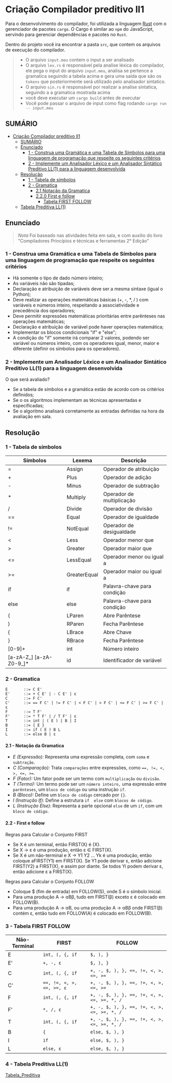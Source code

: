 # Criação Compilador preditivo ll1

Para o desenvolvimento do compilador, foi utilizada a linguagem [Rust](https://www.rust-lang.org/pt-BR) com o gerenciador de pacotes ```cargo```. O Cargo é similar ao ```npm``` do JavaScript, servindo para gerenciar dependências e pacotes no ```Rust```.  

Dentro do projeto você ira encontrar a pasta ```src```, que contem os arquivos de execução do compilador.

> - O arquivo ```input.meu``` contem o input a ser analisado
> - O arquivo ```lex.rs``` é responsável pela analise léxica do compilador, ele pega o input do  arquivo ```input.meu```, analisa se pertence a gramatica seguindo a tabela acima e gera uma saída que são os ```tokens``` que posteriormente será utilizado pelo analisador sintatico.
> - O arquivo ```sin.rs``` é responsável por realizar a analise sintatica, seguindo a a gramatica mostrada acima
> - você deve executar um ```cargo build``` antes de executar
> - Você pode passar o arquivo de input como flag rodando ```cargo run -- input.meu```

## SUMÁRIO

- [Criação Compilador preditivo ll1](#criação-compilador-preditivo-ll1)
  - [SUMÁRIO](#sumário)
  - [Enunciado](#enunciado)
    - [1 - Construa uma Gramática e uma Tabela de Símbolos para uma linguagem de programação que respeite os seguintes critérios](#1---construa-uma-gramática-e-uma-tabela-de-símbolos-para-uma-linguagem-de-programação-que-respeite-os-seguintes-critérios)
    - [2 - Implemente um Analisador Léxico e um Analisador Sintático Preditivo LL(1) para a linguagem desenvolvida](#2---implemente-um-analisador-léxico-e-um-analisador-sintático-preditivo-ll1-para-a-linguagem-desenvolvida)
  - [Resolução](#resolução)
    - [1 - Tabela de símbolos](#1---tabela-de-símbolos)
    - [2 - Gramatica](#2---gramatica)
      - [2.1 Notação da Gramatica](#21-notação-da-gramatica)
      - [2.2.0 First e follow](#220-first-e-follow)
        - [Tabela FIRST FOLLOW](#tabela-first-follow)
  - [Tabela Preditiva LL(1)](#tabela-preditiva-ll1)

## Enunciado

> *Nota*
> Foi baseado nas atividades feita em sala, e com auxilio do livro "Compiladores Princípios e técnicas e ferramentas 2° Edição"

### 1 - Construa uma Gramática e uma Tabela de Símbolos para uma linguagem de programação que respeite os seguintes critérios

- Há somente o tipo de dado número inteiro;
- As variáveis não são tipadas;
- Declaração e atribuição de variáveis deve ser a mesma sintaxe (igual o Python);
- Deve realizar as operações matemáticas básicas (+, -, *, / ) com variáveis e números inteiro, respeitando a associatividade e precedência dos operadores;
- Deve permitir expressões matemáticas prioritárias entre parênteses nas operações matemáticas;
- Declaração e atribuição de variável pode haver operações matemática;
- Implementar os blocos condicionais "if" e "else";
- A condição do "if" somente irá comparar 2 valores, podendo ser variável ou números inteiro, com os operadores igual, menor, maior e diferente (definir os símbolos para os operadores).

### 2 - Implemente um Analisador Léxico e um Analisador Sintático Preditivo LL(1) para a linguagem desenvolvida

O que será avaliado?

- Se a tabela de símbolos e a gramática estão de acordo com os critérios definidos;
- Se o os algoritmos implementam as técnicas apresentadas e especificadas;
- Se o algoritmo analisará corretamente as entradas definidas na hora da avaliação em sala.

## Resolução

### 1 - Tabela de símbolos

| Símbolos | Lexema    | Descrição |
|----------|-----------|-----------|
| =        | Assign    | Operador de atribuição |
| +        | Plus      | Operador de adição |
| -        | Minus     | Operador de subtração |
| *        | Multiply  | Operador de multiplicação |
| /        | Divide    | Operador de divisão |
| ==       | Equal     | Operador de igualdade |
| !=       | NotEqual  | Operador de desigualdade |
| <        | Less      | Operador menor que |
| >        | Greater   | Operador maior que |
| <=       | LessEqual | Operador menor ou igual a |
| >=       | GreaterEqual | Operador maior ou igual a |
| if       | if     | Palavra-chave para condição |
| else     | else   | Palavra-chave para condição |
| (        | LParen | Abre Parêntese  |
| )        | RParen | Fecha Parêntese  |
| {        | LBrace |  Abre Chave |
| }        | RBrace | Fecha Parêntese  |
| [0-9]+   | int | Número inteiro |
| [a-zA-Z_] [a-zA-Z0-9_]* | id | Identificador de variável |

### 2 - Gramatica

```ebnf
E       ::= C E'
E'      ::= + C E' | - C E' | ε
C       ::= F C'
C'      ::= == F C' | != F C' | < F C' | > F C' | <= F C' | >= F C' | ε
F       ::= T F'
F'      ::= * T F' | / T F' | ε
T       ::= int | ( E ) | B | I
B       ::= { E }
I       ::= if ( E ) B L
L       ::= else B | ε
```

#### 2.1 - Notação da Gramatica

- *E (Expressão):* Representa uma expressão completa, com ```soma``` e ```subtração```.
- *C (Comparação):* Trata ```comparações``` entre expressões, como ```==, !=, <, >, <=, >=```.
- *F (Fator):* Um fator pode ser um termo com ```multiplicação``` ou ```divisão```.
- *T (Termo):* Um termo pode ser um ```número inteiro,``` uma expressão entre ```parênteses```, um ```bloco de código``` ou uma instrução ```if```.
- *B (Bloco):* Define um ```bloco de código``` cercado por ```{}```.
- *I (Instrução If):* Define a estrutura ```if  else``` com ```blocos de código```.
- *L (Instrução Else):* Representa a parte opcional ```else``` de um ```if```, com um ````bloco de código````.

#### 2.2 - First e follow

Regras para Calcular o Conjunto FIRST

- Se X é um terminal, então FIRST(X) é {X}.
- Se X → ε é uma produção, então ε ∈ FIRST(X).
- Se X é um não-terminal e X → Y1 Y2 ... Yk é uma produção, então coloque aFIRST(Y1) em FIRST(X). Se Y1 pode derivar ε, então adicione FIRST(Y2) a FIRST(X), e assim por diante. Se todos Yi podem derivar ε, então adicione ε a FIRST(X).

Regras para Calcular o Conjunto FOLLOW

- Coloque $ (fim de entrada) em FOLLOW(S), onde S é o símbolo inicial.
- Para uma produção A → αBβ, tudo em FIRST(β) exceto ε é colocado em FOLLOW(B).
- Para uma produção A → αB, ou uma produção A → αBβ onde FIRST(β) contém ε, então tudo em FOLLOW(A) é colocado em FOLLOW(B).

### 3 - Tabela FIRST FOLLOW

| Não-Terminal | FIRST | FOLLOW |
|--------------|-------|--------|
| E   |   ```int, (, {, if```  |  ```$, ), }```  |
| E'  |   ``` +, -, ε ```          |  ```$, ), }```  |
| C   |    ```int, (, {, if```  |  ```+, -, $, ), }, ==, !=, <, >, <=, >=```  |
| C'  |    ```==, !=, <, >, <=, >=, ε``` |  ```+, -, $, ), }, ==, !=, <, >, <=, >=``` |
| F   |    ```int, (, {, if```  |  ```+, -, $, ), }, ==, !=, <, >, <=, >=, *, /```  |
| F'  |    ```*, /, ε```  |  ```+, -, $, ), }, ==, !=, <, >, <=, >=, *, /```  |
| T   |    ```int, (, {, if```  |  ```+, -, $, ), }, ==, !=, <, >, <=, >=, *, /```  |
| B   |    ```{``` |  ```else, $, ), }```  |
| I   |    ```if```  |  ```else, $, ), }``` |
| L   |    ```else, ε```  |  ```else, $, ), }```  |

### 4 - Tabela Preditiva LL(1)

[Tabela_Preditiva](./src/Tabela_Preditiva.csv)
